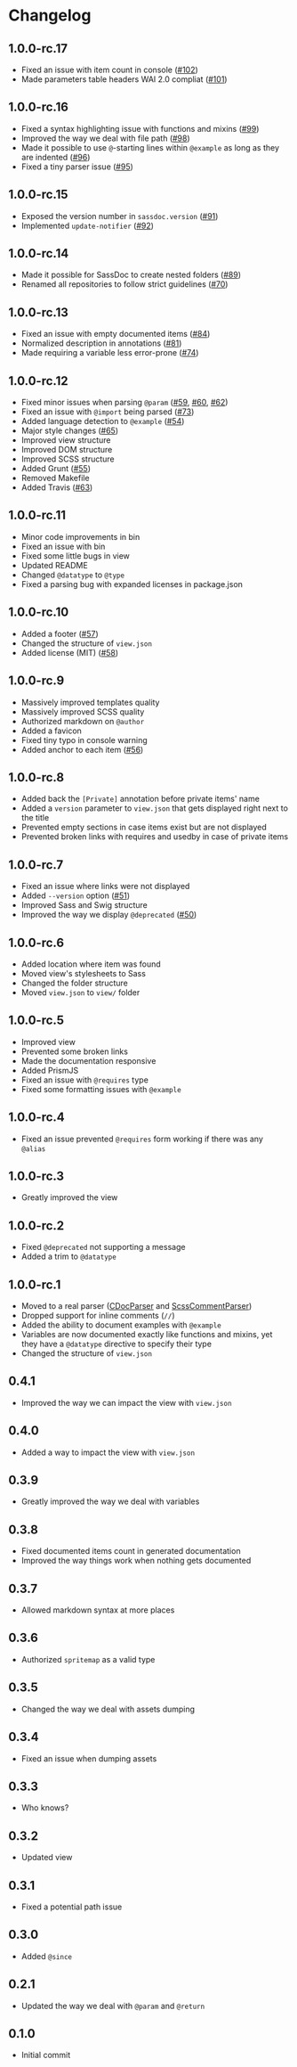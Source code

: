 # Changelog

## 1.0.0-rc.17

* Fixed an issue with item count in console ([#102](https://github.com/SassDoc/sassdoc/issues/102))
* Made parameters table headers WAI 2.0 compliat ([#101](https://github.com/SassDoc/sassdoc/pull/101))

## 1.0.0-rc.16

* Fixed a syntax highlighting issue with functions and mixins ([#99](https://github.com/SassDoc/sassdoc/pull/99))
* Improved the way we deal with file path ([#98](https://github.com/SassDoc/sassdoc/pull/98))
* Made it possible to use `@`-starting lines within `@example` as long as they are indented ([#96](https://github.com/SassDoc/sassdoc/pull/96))
* Fixed a tiny parser issue ([#95](https://github.com/SassDoc/sassdoc/pull/95))

## 1.0.0-rc.15

* Exposed the version number in `sassdoc.version` ([#91](https://github.com/SassDoc/sassdoc/pull/93))
* Implemented `update-notifier` ([#92](https://github.com/SassDoc/sassdoc/issues/92))

## 1.0.0-rc.14

* Made it possible for SassDoc to create nested folders ([#89](https://github.com/SassDoc/sassdoc/issues/89))
* Renamed all repositories to follow strict guidelines ([#70](https://github.com/SassDoc/sassdoc/issues/70))

## 1.0.0-rc.13

* Fixed an issue with empty documented items ([#84](https://github.com/SassDoc/sassdoc/issues/84))
* Normalized description in annotations ([#81](https://github.com/SassDoc/sassdoc/issues/81))
* Made requiring a variable less error-prone ([#74](https://github.com/SassDoc/sassdoc/issues/74))

## 1.0.0-rc.12

* Fixed minor issues when parsing `@param` ([#59](https://github.com/SassDoc/sassdoc/issues/59), [#60](https://github.com/SassDoc/sassdoc/issues/60), [#62](https://github.com/SassDoc/sassdoc/issues/62))
* Fixed an issue with `@import` being parsed ([#73](https://github.com/SassDoc/sassdoc/issues/73))
* Added language detection to `@example` ([#54](https://github.com/SassDoc/sassdoc/issues/54))
* Major style changes ([#65](https://github.com/SassDoc/sassdoc/issues/65))
* Improved view structure
* Improved DOM structure
* Improved SCSS structure
* Added Grunt ([#55](https://github.com/SassDoc/sassdoc/issues/55))
* Removed Makefile
* Added Travis ([#63](https://github.com/SassDoc/sassdoc/issues/63))

## 1.0.0-rc.11

* Minor code improvements in bin
* Fixed an issue with bin
* Fixed some little bugs in view
* Updated README
* Changed `@datatype` to `@type`
* Fixed a parsing bug with expanded licenses in package.json

## 1.0.0-rc.10

* Added a footer ([#57](https://github.com/SassDoc/sassdoc/issues/57))
* Changed the structure of `view.json`
* Added license (MIT) ([#58](https://github.com/SassDoc/sassdoc/issues/58))

## 1.0.0-rc.9

* Massively improved templates quality
* Massively improved SCSS quality
* Authorized markdown on `@author`
* Added a favicon
* Fixed tiny typo in console warning
* Added anchor to each item ([#56](https://github.com/SassDoc/sassdoc/issues/56))

## 1.0.0-rc.8

* Added back the `[Private]` annotation before private items' name
* Added a `version` parameter to `view.json` that gets displayed right next to the title
* Prevented empty sections in case items exist but are not displayed
* Prevented broken links with requires and usedby in case of private items

## 1.0.0-rc.7

* Fixed an issue where links were not displayed
* Added `--version` option ([#51](https://github.com/SassDoc/sassdoc/issues/51))
* Improved Sass and Swig structure
* Improved the way we display `@deprecated` ([#50](https://github.com/SassDoc/sassdoc/issues/50))

## 1.0.0-rc.6

* Added location where item was found
* Moved view's stylesheets to Sass
* Changed the folder structure
* Moved `view.json` to `view/` folder

## 1.0.0-rc.5

* Improved view
* Prevented some broken links
* Made the documentation responsive
* Added PrismJS
* Fixed an issue with `@requires` type
* Fixed some formatting issues with `@example`

## 1.0.0-rc.4

* Fixed an issue prevented `@requires` form working if there was any `@alias`

## 1.0.0-rc.3

* Greatly improved the view

## 1.0.0-rc.2

* Fixed `@deprecated` not supporting a message
* Added a trim to `@datatype`

## 1.0.0-rc.1

* Moved to a real parser ([CDocParser](https://github.com/FWeinb/CDocParser) and [ScssCommentParser](https://github.com/FWeinb/ScssCommentParser))
* Dropped support for inline comments (`//`)
* Added the ability to document examples with `@example`
* Variables are now documented exactly like functions and mixins, yet they have a `@datatype` directive to specify their type
* Changed the structure of `view.json`

## 0.4.1

* Improved the way we can impact the view with `view.json`

## 0.4.0

* Added a way to impact the view with `view.json`

## 0.3.9

* Greatly improved the way we deal with variables

## 0.3.8

* Fixed documented items count in generated documentation
* Improved the way things work when nothing gets documented

## 0.3.7

* Allowed markdown syntax at more places

## 0.3.6

* Authorized `spritemap` as a valid type

## 0.3.5

* Changed the way we deal with assets dumping

## 0.3.4

* Fixed an issue when dumping assets

## 0.3.3

* Who knows?

## 0.3.2

* Updated view

## 0.3.1

* Fixed a potential path issue

## 0.3.0

* Added `@since`

## 0.2.1

* Updated the way we deal with `@param` and `@return`

## 0.1.0

* Initial commit
